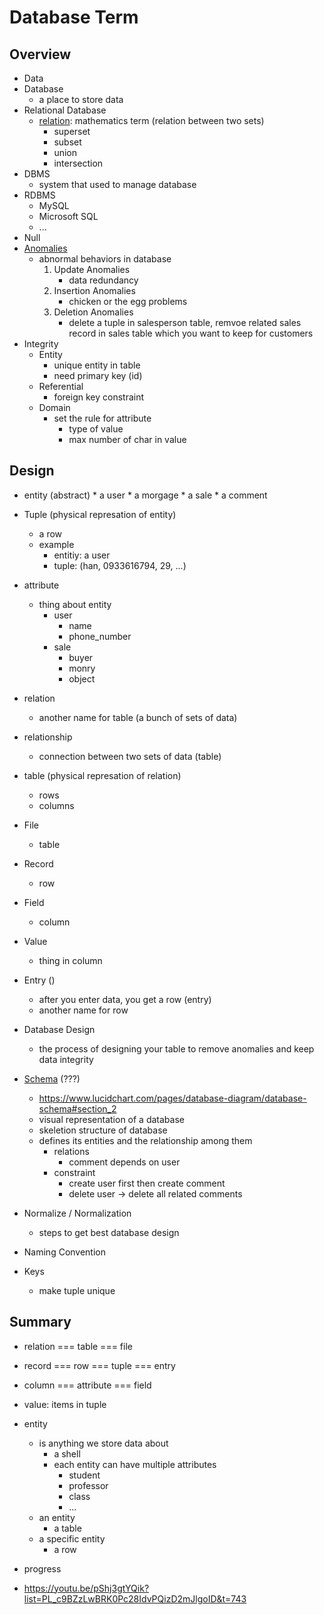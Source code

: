 # Database Term

## Overview
* Data
* Database
    * a place to store data
* Relational Database
    * [relation](https://en.wikipedia.org/wiki/List_of_mathematical_symbols): mathematics term (relation between two sets)
        * superset
        * subset
        * union
        * intersection
* DBMS
    * system that used to manage database
* RDBMS
    * MySQL
    * Microsoft SQL
    * ...
* Null
* [Anomalies](https://databasemanagement.fandom.com/wiki/Data_Anomalies)
    * abnormal behaviors in database
        1. Update Anomalies
            * data redundancy
        2. Insertion Anomalies
            * chicken or the egg problems
        3. Deletion Anomalies
            * delete a tuple in salesperson table, remvoe related sales record in sales table which you want to keep for customers
* Integrity
    * Entity
        * unique entity in table
        * need primary key (id)
    * Referential
        * foreign key constraint
    * Domain
        * set the rule for attribute
            * type of value
            * max number of char in value


## Design
* entity (abstract)
      * a user
      * a morgage
      * a sale
      * a comment

* Tuple (physical represation of entity)
    * a row
    * example
        * entitiy: a user
        * tuple: (han, 0933616794, 29, ...)
* attribute
    * thing about entity
        * user
            * name
            * phone_number
        * sale
            * buyer
            * monry
            * object
* relation
    * another name for table (a bunch of sets of data)

* relationship
    * connection between two sets of data (table)

* table (physical represation of relation)
    * rows
    * columns

* File
    * table
* Record
    * row
* Field
    * column
* Value
    * thing in column

* Entry ()
    * after you enter data, you get a row (entry)
    * another name for row

* Database Design
    * the process of designing your table to remove anomalies and keep data integrity

* [Schema](https://www.tutorialspoint.com/dbms/dbms_data_schemas.htm) (???)
    * https://www.lucidchart.com/pages/database-diagram/database-schema#section_2
    * visual representation of a database
    * skeletion structure of database
    * defines its entities and the relationship among them
        * relations
            * comment depends on user
        * constraint
            * create user first then create comment
            * delete user -> delete all related comments

* Normalize / Normalization
    * steps to get best database design

* Naming Convention

* Keys
    * make tuple unique


## Summary
* relation === table === file
* record === row === tuple === entry
* column === attribute === field
* value: items in tuple
* entity
    * is anything we store data about
        * a shell
        * each entity can have multiple attributes
            * student
            * professor
            * class
            * ...
    * an entity
        * a table
    * a specific entity
        * a row


* progress
* https://youtu.be/pShj3gtYQik?list=PL_c9BZzLwBRK0Pc28IdvPQizD2mJlgoID&t=743
